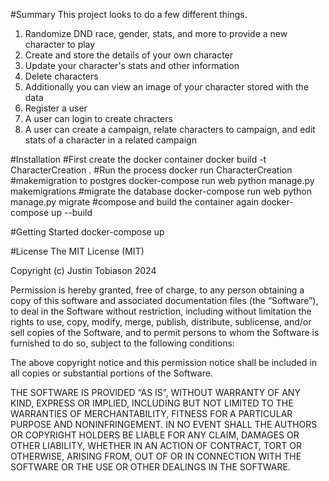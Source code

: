 #Summary
This project looks to do a few different things. 
1. Randomize DND race, gender, stats, and more to provide a new character to play
2. Create and store the details of your own character
3. Update your character's stats and other information
4. Delete characters
5. Additionally you can view an image of your character stored with the data
6. Register a user
7. A user can login to create chracters
8. A user can create a campaign, relate characters to campaign, and edit stats of a character in a related campaign

#Installation
#First create the docker container
docker build -t CharacterCreation .
#Run the process
docker run CharacterCreation
#makemigration to postgres
docker-compose run web python manage.py makemigrations
#migrate the database
docker-compose run web python manage.py migrate
#compose and build the container again
docker-compose up --build


#Getting Started
docker-compose up


#License
The MIT License (MIT)

Copyright (c) Justin Tobiason 2024

Permission is hereby granted, free of charge, to any person obtaining a copy of this software and associated documentation files (the “Software”), 
to deal in the Software without restriction, including without limitation the rights to use, copy, modify, merge, publish, distribute, sublicense, 
and/or sell copies of the Software, and to permit persons to whom the Software is furnished to do so, subject to the following conditions:

The above copyright notice and this permission notice shall be included in all copies or substantial portions of the Software.

THE SOFTWARE IS PROVIDED “AS IS”, WITHOUT WARRANTY OF ANY KIND, EXPRESS OR IMPLIED, INCLUDING BUT NOT LIMITED TO THE WARRANTIES OF MERCHANTABILITY, 
FITNESS FOR A PARTICULAR PURPOSE AND NONINFRINGEMENT. IN NO EVENT SHALL THE AUTHORS OR COPYRIGHT HOLDERS BE LIABLE FOR ANY CLAIM, DAMAGES OR OTHER LIABILITY, 
WHETHER IN AN ACTION OF CONTRACT, TORT OR OTHERWISE, ARISING FROM, OUT OF OR IN CONNECTION WITH THE SOFTWARE OR THE USE OR OTHER DEALINGS IN THE SOFTWARE.
